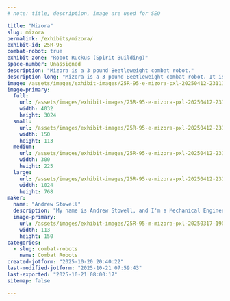 ```yaml
---
# note: title, description, image are used for SEO

title: "Mizora"
slug: mizora
permalink: /exhibits/mizora/
exhibit-id: 25R-95
combat-robot: true
exhibit-zone: "Robot Ruckus (Spirit Building)"
space-number: Unassigned
description: "Mizora is a 3 pound Beetleweight combat robot."
description-long: "Mizora is a 3 pound Beetleweight combat robot. It is based an a Peterbar kit from Repeat Robotics and is themed around the character Mizora from Baulder's Gate 3."
image: /assets/images/exhibit-images/25R-95-e-mizora-pxl-20250412-231115445-300x225.jpg
image-primary: 
  full:
    url: /assets/images/exhibit-images/25R-95-e-mizora-pxl-20250412-231115445-full.jpg
    width: 4032
    height: 3024
  small:
    url: /assets/images/exhibit-images/25R-95-e-mizora-pxl-20250412-231115445-150x113.jpg
    width: 150
    height: 113
  medium:
    url: /assets/images/exhibit-images/25R-95-e-mizora-pxl-20250412-231115445-300x225.jpg
    width: 300
    height: 225
  large:
    url: /assets/images/exhibit-images/25R-95-e-mizora-pxl-20250412-231115445-1024x768.jpg
    width: 1024
    height: 768
maker: 
  name: "Andrew Stowell"
  description: "My name is Andrew Stowell, and I'm a Mechanical Engineer at Caterpillar designing Skid Steer Loaders. I grew up watching BattleBots and building R/C cars. I built a Formula SAE race car in college, and raced a Spec Miata for a few years. After that, I got a Porsche 911 and swapped the engine for a Chevy LS3 V8. In 2022, I started competing in combat robotics. I love this hobby because it teaches you to let go of your mistakes. You don't have to build a perfect robot when you know it will get damaged. You will rebuild it better from the lessons you learned in each fight."
  image-primary:
    url: /assets/images/exhibit-images/25R-95-m-mizora-pxl-20250317-1907469352-225x300.jpg
    width: 113
    height: 150
categories: 
  - slug: combat-robots
    name: Combat Robots
created-jotform: "2025-10-20 20:40:22"
last-modified-jotform: "2025-10-21 07:59:43"
last-exported: "2025-10-21 08:00:17"
sitemap: false

---
```

